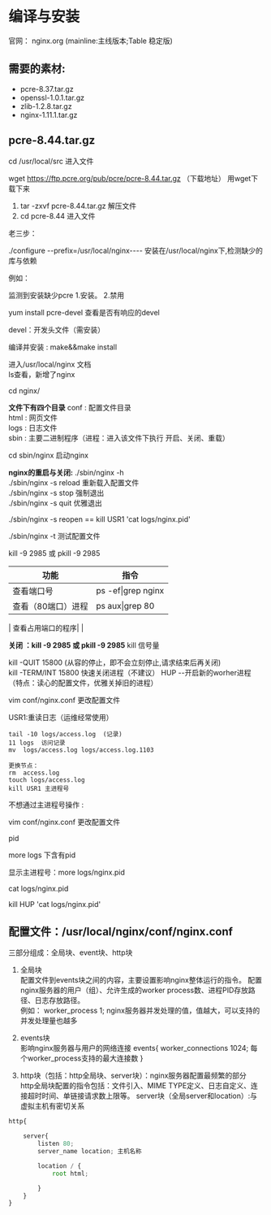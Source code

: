 # 编译与安装 

官网： nginx.org (mainline:主线版本;Table 稳定版)

## 需要的素材:
* pcre-8.37.tar.gz
* openssl-1.0.1.tar.gz
* zlib-1.2.8.tar.gz
* nginx-1.11.1.tar.gz

## pcre-8.44.tar.gz
cd  /usr/local/src    进入文件 

wget https://ftp.pcre.org/pub/pcre/pcre-8.44.tar.gz （下载地址）  用wget下载下来 

1. tar -zxvf pcre-8.44.tar.gz  解压文件 
2. cd pcre-8.44  进入文件 

老三步： 

./configure --prefix=/usr/local/nginx----
安装在/usr/local/nginx下,检测缺少的库与依赖 

例如： 

监测到安装缺少pcre 1.安装。   2.禁用 

yum install pcre-devel 查看是否有响应的devel 

devel：开发头文件（需安装） 

 

编译并安装 : make&&make install 

进入/usr/local/nginx 文档  
ls查看，新增了nginx 

cd nginx/ 


**文件下有四个目录** 
conf : 配置文件目录  
html : 网页文件  
logs :  日志文件  
sbin : 主要二进制程序（进程：进入该文件下执行 开启、关闭、重载） 

cd sbin/nginx 启动nginx 

**nginx的重启与关闭:**
./sbin/nginx -h    
./sbin/nginx -s reload  重新载入配置文件    
./sbin/nginx -s stop    强制退出    
./sbin/nginx -s quit    优雅退出   

./sbin/nginx -s reopen == kill USR1 'cat logs/nginx.pid'    

./sbin/nginx -t  测试配置文件   


kill -9 2985  或  pkill -9 2985 

|  功能       |   指令      |
| ----------- | ----------- |
| 查看端口号       |ps -ef\|grep nginx |
| 查看（80端口）进程|ps aux\|grep 80    |

| 查看占用端口的程序|                   |


**关闭 ：kill -9 2985  或  pkill -9 2985**
kill 信号量 

kill -QUIT 15800 (从容的停止，即不会立刻停止,请求结束后再关闭)  
kill -TERM/INT 15800  快速关闭进程（不建议）
HUP --开启新的worher进程（特点：读心的配置文件，优雅关掉旧的进程）


vim conf/nginx.conf  更改配置文件 

USR1:重读日志（运维经常使用） 

    tail -10 logs/access.log  (记录) 
    11 logs  访问记录 
    mv  logs/access.log logs/access.log.1103 

    更换节点：  
    rm  access.log 
    touch logs/access.log 
    kill USR1 主进程号 


不想通过主进程号操作 :

vim conf/nginx.conf  更改配置文件 

pid 

more logs  下含有pid 

显示主进程号：more logs/nginx.pid           

cat logs/nginx.pid   

kill HUP 'cat logs/nginx.pid' 

 
    

## 配置文件：/usr/local/nginx/conf/nginx.conf

三部分组成：全局块、event块、http块
1. 全局块   
配置文件到events块之间的内容，主要设置影响nginx整体运行的指令。
配置nginx服务器的用户（组）、允许生成的worker process数、进程PID存放路径、日志存放路径。   
例如： worker_process 1;  nginx服务器并发处理的值，值越大，可以支持的并发处理量也越多 

2. events块  
影响nginx服务器与用户的网络连接
events{
    worker_connections 1024; 每个worker_process支持的最大连接数
}
3. http块（包括：http全局块、server块）：nginx服务器配置最频繁的部分     
http全局块配置的指令包括：文件引入、MIME TYPE定义、日志自定义、连接超时时间、单链接请求数上限等。
server块（全局server和location）:与虚拟主机有密切关系
```js
http{

    server{
        listen 80;
        server_name location; 主机名称

        location / {
            root html;

        }
    }
}
```
